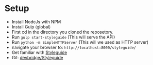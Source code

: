 # Setup

 * Install NodeJs with NPM
 * Install Gulp (global)
 * First cd in the directory you cloned the reposetory.
 * Run `gulp start-styleguide` (This will serve the API)
 * Run `python -m SimpleHTTPServer` (This will we used as HTTP server)
 * navigate your browser to: `http://localhost:8000/styleguide/`
 * Get familiar with [Styleguide](http://livingstyleguide.devbridge.com/)
 * Git: [devbridge/Styleguide](https://github.com/devbridge/Styleguide)